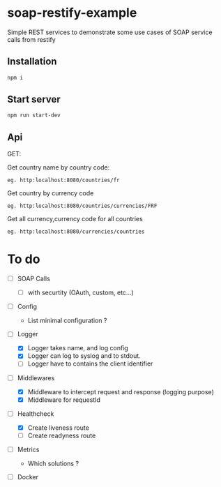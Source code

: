 # soap-restify-example
Simple REST services to demonstrate some use cases of SOAP service calls from restify

## Installation
```sh
npm i
```

## Start server
```sh
npm run start-dev
```

## Api

GET:

Get country name by country code:

```
eg. http:localhost:8080/countries/fr
```

Get country by currency code

```
eg. http:localhost:8080/countries/currencies/FRF
```

Get all currency,currency code for all countries

```
eg. http:localhost:8080/currencies/countries
```

# To do

- [ ] SOAP Calls
    - [ ] with securtity (OAuth, custom, etc...)

- [ ] Config
  - List minimal configuration ?

- [ ] Logger
  - [x] Logger takes name, and log config
  - [x] Logger can log to syslog and to stdout.
  - [ ] Logger have to contains the client identifier

- [ ] Middlewares
  - [x]  Middleware to intercept request and response (logging purpose)
  - [x]  Middleware for requestId

- [ ] Healthcheck
  - [x] Create liveness route
  - [ ] Create readyness route

- [ ] Metrics
  -  Which solutions ?

- [ ] Docker


